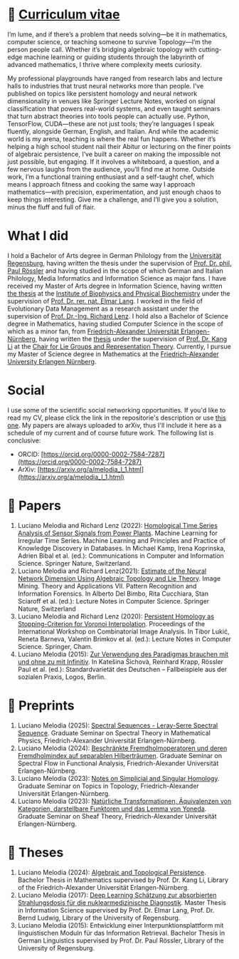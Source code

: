 # 📗 [Curriculum vitae](https://karhunenloeve.github.io/CurriculumVitae/curriculumVitae.pdf)
I’m lume, and if there’s a problem that needs solving—be it in mathematics, computer science, or teaching someone to survive Topology—I’m the person people call. Whether it’s bridging algebraic topology with cutting-edge machine learning or guiding students through the labyrinth of advanced mathematics, I thrive where complexity meets curiosity.

My professional playgrounds have ranged from research labs and lecture halls to industries that trust neural networks more than people. I’ve published on topics like persistent homology and neural network dimensionality in venues like Springer Lecture Notes, worked on signal classification that powers real-world systems, and even taught seminars that turn abstract theories into tools people can actually use. Python, TensorFlow, CUDA—these are not just tools; they’re languages I speak fluently, alongside German, English, and Italian. And while the academic world is my arena, teaching is where the real fun happens. Whether it’s helping a high school student nail their Abitur or lecturing on the finer points of algebraic persistence, I’ve built a career on making the impossible not just possible, but engaging. If it involves a whiteboard, a question, and a few nervous laughs from the audience, you’ll find me at home. Outside work, I’m a functional training enthusiast and a self-taught chef, which means I approach fitness and cooking the same way I approach mathematics—with precision, experimentation, and just enough chaos to keep things interesting. Give me a challenge, and I’ll give you a solution, minus the fluff and full of flair.

# What I did
I hold a Bachelor of Arts degree in German Philology from the [Universität Regensburg](https://www.uni-regensburg.de/), having written the thesis under the supervision of [Prof. Dr. phil. Paul Rössler](https://www.uni-regensburg.de/sprache-literatur-kultur/germanistik-sw-1/roessler/) and having studied in the scope of which German and Italian Philology, Media Informatics and Information Science as major fans. I have received my Master of Arts degree in Information Science, having written [the thesis](https://arxiv.org/pdf/1805.09108.pdf) at the [Institute of Biophysics and Physical Biochemistry](http://www-aglang.uni-regensburg.de/) under the supervision of [Prof. Dr. rer. nat. Elmar Lang](http://www-aglang.uni-regensburg.de/). I worked in the field of Evolutionary Data Management as a research assistant under the supervision of [Prof. Dr.-Ing. Richard Lenz](https://www.cs6.tf.fau.de/person/richard-lenz/). I hold also a Bachelor of Science degree in Mathematics, having studied Computer Science in the scope of which as a minor fan, from [Friedrich-Alexander Universität Erlangen-Nürnberg](https://www.uni-regensburg.de/), having written the [thesis](https://arxiv.org/pdf/2410.08323) under the supervision of [Prof. Dr. Kang Li](https://sites.google.com/site/kanglishomepage/) at the [Chair for Lie Groups and Representation Theory](https://en.www.math.fau.de/lie-groups/scientific-staff/prof-dr-karl-hermann-neeb/). Currently, I pursue my Master of Science degree in Mathematics at the [Friedrich-Alexander University Erlangen Nürnberg](https://math.fau.de).

# Social
I use some of the scientific social networking opportunities. If you'd like to read my CV, please click the link in the repositorie's description or use [this one](https://karhunenloeve.github.io/CurriculumVitae/curriculumVitae.pdf). My papers are always uploaded to arXiv, thus I'll include it here as a schedule of my current and of course future work. The following list is conclusive:

+ ORCID: [https://orcid.org/0000-0002-7584-7287](https://orcid.org/0000-0002-7584-7287)
+ ArXiv: [https://arxiv.org/a/melodia_l_1.html](https://arxiv.org/a/melodia_l_1.html)

# 📃 Papers
1. Luciano Melodia and Richard Lenz (2022): [Homological Time Series Analysis of Sensor Signals from Power Plants](https://arxiv.org/abs/2106.02493). Machine Learning for Irregular Time Series. Machine Learning and Principles and Practice of Knowledge Discovery in Databases. In Michael Kamp, Irena Koprinska, Adrien Bibal et al. (ed.): Communications in Computer and Information Science. Springer Nature, Switzerland.
1. Luciano Melodia and Richard Lenz(2021): [Estimate of the Neural Network Dimension Using Algebraic Topology and Lie Theory](https://arxiv.org/abs/2004.02881). Image Mining. Theory and Applications VII. Pattern Recognition and Information Forensics. In Alberto Del Bimbo, Rita Cucchiara, Stan Sciaroff et al. (ed.): Lecture Notes in Computer Science. Springer Nature, Switzerland
1. Luciano Melodia and Richard Lenz (2020): [Persistent Homology as Stopping-Criterion for Voronoi Interpolation](https://arxiv.org/abs/1911.02922). Proceedings of the International Workshop on Combinatorial Image Analysis. In Tibor Lukić, Reneta Barneva, Valentin Brimkov et al. (ed.): Lecture Notes in Computer Science. Springer, Cham.
1. Luciano Melodia (2015): [Zur Verwendung des Paradigmas brauchen mit und ohne zu mit Infinitiv](https://ling.auf.net/lingbuzz/004798). In Katešina Šichovà, Reinhard Krapp, Rössler Paul et al. (ed.): Standardvarietät des Deutschen – Fallbeispiele aus der sozialen Praxis, Logos, Berlin.

# 📓 Preprints
1. Luciano Melodia (2025): [Spectral Sequences - Leray-Serre Spectral Sequence](https://karhunenloeve.github.io/SpecSeq/main.pdf). Graduate Seminar on Spectral Theory in Mathematical Physics, Friedrich-Alexander Universität Erlangen-Nürnberg.
1. Luciano Melodia (2024): [Beschränkte Fremdholmoperatoren und deren Fremdholmindex auf separablen Hilberträumen](https://karhunenloeve.github.io/FunkanaFredholm/main.pdf). Graduate Seminar on Spectral Flow in Functional Analysis, Friedrich-Alexander Universität Erlangen-Nürnberg.
1. Luciano Melodia (2023): [Notes on Simplicial and Singular Homology](https://karhunenloeve.github.io/TopoHom/main.pdf). Graduate Seminar on Topics in Topology, Friedrich-Alexander Universität Erlangen-Nürnberg.
1. Luciano Melodia (2023): [Natürliche Transformationen, Äquivalenzen von Kategorien, darstellbare Funktoren und das Lemma von Yoneda](https://karhunenloeve.github.io/TopoSheaf/main.pdf). Graduate Seminar on Sheaf Theory, Friedrich-Alexander Universität Erlangen-Nürnberg.

# 📔 Theses
1. Luciano Melodia (2024): [Algebraic and Topological Persistence](https://karhunenloeve.github.io/BscMath/main.pdf). Bachelor Thesis in Mathematics supervised by Prof. Dr. Kang Li, Library of the Friedrich-Alexander Universität Erlangen-Nürnberg.
1. Luciano Melodia (2017): [Deep Learning Schätzung zur absorbierten Strahlungsdosis für die nuklearmedizinische Diagnostik](https://arxiv.org/abs/1805.09108). Master Thesis in Information Science supervised by Prof. Dr. Elmar Lang, Prof. Dr. Bernd Ludwig, Library of the University of Regensburg.
1. Luciano Melodia (2015): Entwicklung einer Interpunktionsplattform mit linguistischen Moduln für das Information Retrieval. Bachelor Thesis in German Linguistics supervised by Prof. Dr. Paul Rössler, Library of the University of Regensburg.
